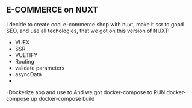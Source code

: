 ## E-COMMERCE on NUXT
I decide to create cool e-commerce shop with nuxt, make it ssr to good SEO, and use all techologies, that we got on this version of NUXT:
- VUEX
- SSR
- VUETIFY
- Routing
- validate parameters 
- asyncData
- 
-Dockerize app and use to
And we got docker-compose to RUN
docker-compose up
docker-compose build